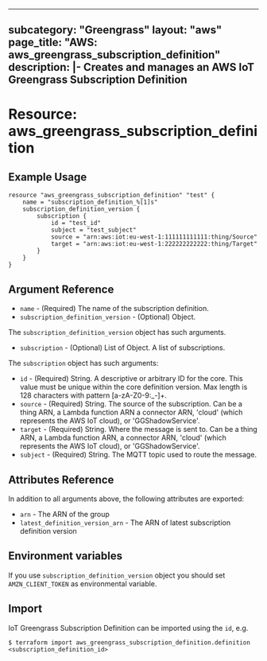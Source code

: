 
---
subcategory: "Greengrass"
layout: "aws"
page_title: "AWS: aws_greengrass_subscription_definition"
description: |-
    Creates and manages an AWS IoT Greengrass Subscription Definition
---

# Resource: aws_greengrass_subscription_definition

## Example Usage

```hcl
resource "aws_greengrass_subscription_definition" "test" {
	name = "subscription_definition_%[1]s"
	subscription_definition_version {
		subscription {
			id = "test_id"
			subject = "test_subject"
			source = "arn:aws:iot:eu-west-1:111111111111:thing/Source"
			target = "arn:aws:iot:eu-west-1:222222222222:thing/Target"	
		}
	}
}
```

## Argument Reference
* `name` - (Required) The name of the subscription definition.
* `subscription_definition_version` - (Optional) Object.

The `subscription_definition_version` object has such arguments.
* `subscription` - (Optional) List of Object. A list of subscriptions.

The `subscription` object has such arguments:
* `id` - (Required) String. A descriptive or arbitrary ID for the core. This value must be unique within the core definition version. Max length is 128 characters with pattern [a-zA-Z0-9:_-]+.
* `source` - (Required) String. The source of the subscription. Can be a thing ARN, a Lambda function ARN a connector ARN, 'cloud' (which represents the AWS IoT cloud), or 'GGShadowService'.
* `target` - (Required) String. Where the message is sent to. Can be a thing ARN, a Lambda function ARN, a connector ARN, 'cloud' (which represents the AWS IoT cloud), or 'GGShadowService'.
* `subject` - (Required) String. The MQTT topic used to route the message.

## Attributes Reference
In addition to all arguments above, the following attributes are exported:
* `arn` - The ARN of the group
* `latest_definition_version_arn` - The ARN of latest subscription definition version

## Environment variables
If you use `subscription_definition_version` object you should set `AMZN_CLIENT_TOKEN` as environmental variable.

## Import
IoT Greengrass Subscription Definition can be imported using the `id`, e.g.
```
$ terraform import aws_greengrass_subscription_definition.definition <subscription_definition_id>
``` 